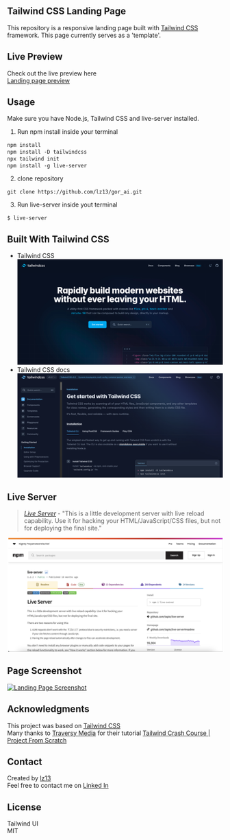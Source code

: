 ## Tailwind CSS Landing Page
This repository is a responsive landing page built with [Tailwind CSS](https://tailwindcss.com/) framework. This page currently serves as a 'template'.

## Live Preview
Check out the live preview here  
[Landing page preview](https://dainty-semifreddo-aee57f.netlify.app/)

## Usage
Make sure you have Node.js, Tailwind CSS and live-server installed.
1. Run npm install inside your terminal
```
npm install
npm install -D tailwindcss
npx tailwind init
npm install -g live-server
```
2. clone repository 
```
git clone https://github.com/lz13/gor_ai.git
```
3. Run live-server inside yout terminal
```
$ live-server
```

## Built With Tailwind CSS
- Tailwind CSS  
[![Tailwind CSS](/assets/img/tail_screen.svg)](https://tailwindcss.com/)  
- Tailwind CSS docs  
[![Tailwind CSS docs](/assets/img/tail_docs.svg)](https://tailwindcss.com/docs/installation)

## Live Server

> *[Live Server](https://www.npmjs.com/package/live-server)* - "This is a little development server with live reload capability. Use it for hacking your HTML/JavaScript/CSS files, but not for deploying the final site."  

[![live server](/assets/img/server_screen.svg)](https://www.npmjs.com/package/live-server)

## Page Screenshot
[![Landing Page Screenshot](/assets/img/page_screen.svg)](https://dainty-semifreddo-aee57f.netlify.app/)

## Acknowledgments
This project was based on [Tailwind CSS](https://tailwindcss.com/)  
Many thanks to [Traversy Media](https://www.traversymedia.com/) for their tutorial [Tailwind Crash Course | Project From Scratch](https://www.youtube.com/watch?v=dFgzHOX84xQ)

## Contact
Created by [lz13](https://github.com/lz13)  
Feel free to contact me on [Linked In](https://www.linkedin.com/in/lovro-zeli%C4%87-19a689191/)

## License
Tailwind UI  
MIT
